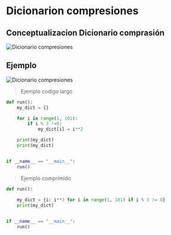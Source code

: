# Dicionarion compresiones

## Conceptualizacion Dicionario comprasión
![Dicionario compresiones](https://i.ibb.co/nMDSG6X/DICIONARIOCOMPRESIONES1.png)

## Ejemplo
![Dicionario compresiones](https://i.ibb.co/CMswhpV/LISTA-DE-COMPRESIONES.png)

> Ejemplo codigo largo
```py
def run():
    my_dict = {}

    for i in range(1, 101):
        if i % 3 !=0:
            my_dict[i] = i**2

    print(my_dict)
    print(my_dict)


if __name__ == "__main__":
    run()
```
>Ejemplo comprimido
```py
def run():
  
    my_dict = {i: i**3 for i in range(1, 101) if i % 3 != 0}
    print(my_dict)


if __name__ == "__main__":
    run()
```